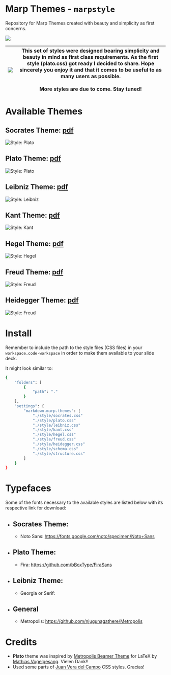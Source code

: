 # Marp Themes - `marpstyle`

Repository for Marp Themes created with beauty and simplicity as first concerns.

![](https://camo.githubusercontent.com/83d3746e5881c1867665223424263d8e604df233d0a11aae0813e0414d433943/68747470733a2f2f696d672e736869656c64732e696f2f62616467652f6c6963656e73652d4d49542d626c75652e737667)


![](img/plow_man.gif) | This set of styles were designed bearing simplicity and beauty in mind as first class requirements. As the first style (plato.css) got ready I decided to share.  Hope sincerely you enjoy it and that it comes to be useful to as many users as possible. <br> <br>More styles are due to come. Stay tuned!  
---------|----------


# Available Themes

## Socrates Theme: [pdf](examples/example-socrates.pdf)
![Style: Plato](img/socrates.png)<br>

## Plato Theme: [pdf](examples/example-plato.pdf)
![Style: Plato](img/plato.png)<br>

## Leibniz Theme: [pdf](examples/example-leibniz.pdf)
![Style: Leibniz](img/leibniz.png)<br>

## Kant Theme: [pdf](examples/example-kant.pdf)
![Style: Kant](img/kant.png)<br>

## Hegel Theme: [pdf](examples/example-hegel.pdf)
![Style: Hegel](img/hegel.png)<br>

## Freud Theme: [pdf](examples/example-freud.pdf)
![Style: Freud](img/freud.png)<br>

## Heidegger Theme: [pdf](examples/example-heidegger.pdf)
![Style: Freud](img/heidegger.png)<br>

# Install
Remember to include the path to the style files (CSS files) in your `workspace.code-workspace` in order to make them available to your slide deck.

It might look similar to:

```bash
{
	"folders": [
		{
			"path": "."
		}
	],
	"settings": {
		"markdown.marp.themes": [
			"./style/socrates.css"
			"./style/plato.css"
			"./style/leibniz.css"
			"./style/kant.css"
			"./style/hegel.css"
			"./style/freud.css"
			"./style/heidegger.css"
			"./style/schema.css"
			"./style/structure.css"
		]
	}
}
```

# Typefaces
Some of the fonts necessary to the available styles are listed below with its respective link for download:

- ## Socrates Theme:
  - Noto Sans: https://fonts.google.com/noto/specimen/Noto+Sans

- ## Plato Theme:  
  - Fira: https://github.com/bBoxType/FiraSans

- ## Leibniz Theme:  
  - Georgia or Serif: 

- ## General 
  - Metropolis: https://github.com/njugunagathere/Metropolis


# Credits

- **Plato** theme was inspired by [Metropolis Beamer Theme](https://github.com/matze/mtheme) for LaTeX by [Mathias Vogelgesang](https://github.com/matze/mtheme). Vielen Dank!!
- Used some parts of [Juan Vera del Campo](https://github.com/Juanvvc) CSS styles. Gracias!